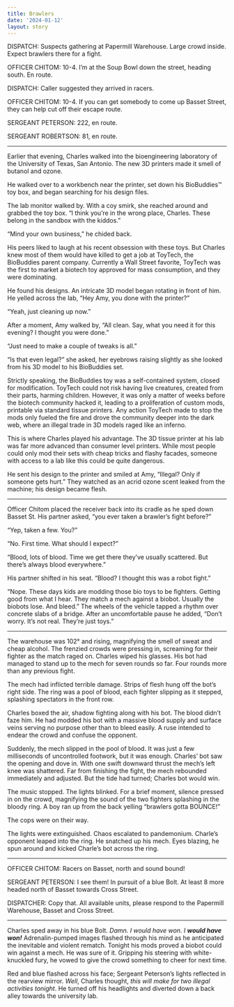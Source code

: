 ```yaml
---
title: Brawlers
date: '2024-01-12'
layout: story
---
```


DISPATCH: Suspects gathering at Papermill Warehouse. Large crowd inside. Expect brawlers there for a fight.

OFFICER CHITOM: 10-4. I’m at the Soup Bowl down the street, heading south. En route.

DISPATCH: Caller suggested they arrived in racers.

OFFICER CHITOM: 10-4. If you can get somebody to come up Basset Street, they can help cut off their escape route.

SERGEANT PETERSON: 222, en route.

SERGEANT ROBERTSON: 81, en route.

---- 

Earlier that evening, Charles walked into the bioengineering laboratory of the University of Texas, San Antonio. The new 3D printers made it smell of butanol and ozone. 

He walked over to a workbench near the printer, set down his BioBuddies™ toy box, and began searching for his design files. 

The lab monitor walked by. With a coy smirk, she reached around and grabbed the toy box. “I think you’re in the wrong place, Charles. These belong in the sandbox with the kiddos.”

“Mind your own business,” he chided back.

His peers liked to laugh at his recent obsession with these toys. But Charles knew most of them would have killed to get a job at ToyTech, the BioBuddies parent company. Currently a Wall Street favorite, ToyTech was the first to market a biotech toy approved for mass consumption, and they were dominating. 

He found his designs. An intricate 3D model began rotating in front of him. He yelled across the lab, “Hey Amy, you done with the printer?”

“Yeah, just cleaning up now.”  

After a moment, Amy walked by, “All clean. Say, what you need it for this evening? I thought you were done.”

“Just need to make a couple of tweaks is all.”

“Is that even legal?” she asked, her eyebrows raising slightly as she looked from his 3D model to his BioBuddies set.

Strictly speaking, the BioBuddies toy was a self-contained system, closed for modification. ToyTech could not risk having live creatures, created from their parts, harming children. However, it was only a matter of weeks before the biotech community hacked it, leading to a proliferation of custom mods, printable via standard tissue printers. Any action ToyTech made to stop the mods only fueled the fire and drove the community deeper into the dark web, where an illegal trade in 3D models raged like an inferno.

This is where Charles played his advantage. The 3D tissue printer at his lab was far more advanced than consumer level printers. While most people could only mod their sets with cheap tricks and flashy facades, someone with access to a lab like this could be quite dangerous. 

He sent his design to the printer and smiled at Amy, “Illegal? Only if someone gets hurt.” They watched as an acrid ozone scent leaked from the machine; his design became flesh.

---- 

Officer Chitom placed the receiver back into its cradle as he sped down Basset St. His partner asked, “you ever taken a brawler’s fight before?”

“Yep, taken a few. You?”

“No. First time. What should I expect?”

“Blood, lots of blood. Time we get there they’ve usually scattered. But there’s always blood everywhere.”

His partner shifted in his seat. “Blood? I thought this was a robot fight.”

“Nope. These days kids are modding those bio toys to be fighters. Getting good from what I hear. They match a mech against a biobot. Usually the biobots lose. And bleed.” The wheels of the vehicle tapped a rhythm over concrete slabs of a bridge. After an uncomfortable pause he added, “Don’t worry. It’s not real. They’re just toys.”

---- 

The warehouse was 102° and rising, magnifying the smell of sweat and cheap alcohol. The frenzied crowds were pressing in, screaming for their fighter as the match raged on. Charles wiped his glasses. His bot had managed to stand up to the mech for seven rounds so far. Four rounds more than any previous fight. 

The mech had inflicted terrible damage. Strips of flesh hung off the bot’s right side. The ring was a pool of blood, each fighter slipping as it stepped, splashing spectators in the front row. 

Charles boxed the air, shadow fighting along with his bot. The blood didn’t faze him. He had modded his bot with a massive blood supply and surface veins serving no purpose other than to bleed easily. A ruse intended to endear the crowd and confuse the opponent.

Suddenly, the mech slipped in the pool of blood. It was just a few milliseconds of uncontrolled footwork, but it was enough. Charles’ bot saw the opening and dove in. With one swift downward thrust the mech’s left knee was shattered. Far from finishing the fight, the mech rebounded immediately and adjusted. But the tide had turned; Charles bot would win.

The music stopped. The lights blinked. For a brief moment, silence pressed in on the crowd, magnifying the sound of the two fighters splashing in the bloody ring. A boy ran up from the back yelling “brawlers gotta BOUNCE!”

The cops were on their way.

The lights were extinguished. Chaos escalated to pandemonium. Charle’s opponent leaped into the ring. He snatched up his mech. Eyes blazing, he spun around and kicked Charle’s bot across the ring.

---- 

OFFICER CHITOM: Racers on Basset, north and sound bound!

SERGEANT PETERSON: I see them! In pursuit of a blue Bolt. At least 8 more headed north of Basset towards Cross Street.

DISPATCHER: Copy that. All available units, please respond to the Papermill Warehouse, Basset and Cross Street.

---- 

Charles sped away in his blue Bolt. _Damn. I would have won. I **would have won!**_ Adrenalin-pumped images flashed through his mind as he anticipated the inevitable and violent rematch. Tonight his mods proved a biobot could win against a mech. He was sure of it. Gripping his steering with white-knuckled fury, he vowed to give the crowd something to cheer for next time.

Red and blue flashed across his face; Sergeant Peterson’s lights reflected in the rearview mirror. _Well_, Charles thought, _this will make for two illegal activities tonight_. He turned off his headlights and diverted down a back alley towards the university lab.